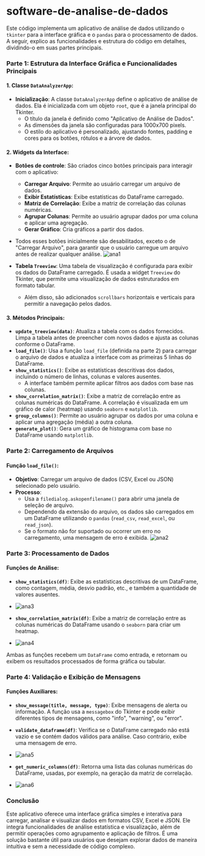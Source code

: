# software-de-analise-de-dados

Este código implementa um aplicativo de análise de dados utilizando o `tkinter` para a interface gráfica e o `pandas` para o processamento de dados. A seguir, explico as funcionalidades e estrutura do código em detalhes, dividindo-o em suas partes principais.

### Parte 1: Estrutura da Interface Gráfica e Funcionalidades Principais

#### 1. **Classe `DataAnalyzerApp`**:
   - **Inicialização**: A classe `DataAnalyzerApp` define o aplicativo de análise de dados. Ela é inicializada com um objeto `root`, que é a janela principal do Tkinter.
     - O título da janela é definido como "Aplicativo de Análise de Dados".
     - As dimensões da janela são configuradas para 1000x700 pixels.
     - O estilo do aplicativo é personalizado, ajustando fontes, padding e cores para os botões, rótulos e a árvore de dados.

#### 2. **Widgets da Interface**:
   - **Botões de controle**: São criados cinco botões principais para interagir com o aplicativo:
     - **Carregar Arquivo**: Permite ao usuário carregar um arquivo de dados.
     - **Exibir Estatísticas**: Exibe estatísticas do DataFrame carregado.
     - **Matriz de Correlação**: Exibe a matriz de correlação das colunas numéricas.
     - **Agrupar Colunas**: Permite ao usuário agrupar dados por uma coluna e aplicar uma agregação.
     - **Gerar Gráfico**: Cria gráficos a partir dos dados.
   - Todos esses botões inicialmente são desabilitados, exceto o de "Carregar Arquivo", para garantir que o usuário carregue um arquivo antes de realizar qualquer análise.
![ana1](https://github.com/user-attachments/assets/6fa7b9d9-ce66-44c9-937f-c7efb06d9ffd)

   - **Tabela `Treeview`**: Uma tabela de visualização é configurada para exibir os dados do DataFrame carregado. É usada a widget `Treeview` do Tkinter, que permite uma visualização de dados estruturados em formato tabular.
     - Além disso, são adicionados `scrollbars` horizontais e verticais para permitir a navegação pelos dados.


#### 3. **Métodos Principais**:
   - **`update_treeview(data)`**: Atualiza a tabela com os dados fornecidos. Limpa a tabela antes de preencher com novos dados e ajusta as colunas conforme o DataFrame.
   - **`load_file()`**: Usa a função `load_file` (definida na parte 2) para carregar o arquivo de dados e atualiza a interface com as primeiras 5 linhas do DataFrame.
   - **`show_statistics()`**: Exibe as estatísticas descritivas dos dados, incluindo o número de linhas, colunas e valores ausentes.
     - A interface também permite aplicar filtros aos dados com base nas colunas.
   - **`show_correlation_matrix()`**: Exibe a matriz de correlação entre as colunas numéricas do DataFrame. A correlação é visualizada em um gráfico de calor (heatmap) usando `seaborn` e `matplotlib`.
   - **`group_columns()`**: Permite ao usuário agrupar os dados por uma coluna e aplicar uma agregação (média) a outra coluna.
   - **`generate_plot()`**: Gera um gráfico de histograma com base no DataFrame usando `matplotlib`.

### Parte 2: Carregamento de Arquivos

#### Função `load_file()`:
   - **Objetivo**: Carregar um arquivo de dados (CSV, Excel ou JSON) selecionado pelo usuário.
   - **Processo**:
     - Usa a `filedialog.askopenfilename()` para abrir uma janela de seleção de arquivo.
     - Dependendo da extensão do arquivo, os dados são carregados em um DataFrame utilizando o `pandas` (`read_csv`, `read_excel`, ou `read_json`).
     - Se o formato não for suportado ou ocorrer um erro no carregamento, uma mensagem de erro é exibida.
![ana2](https://github.com/user-attachments/assets/c1936041-0847-481e-b546-a548d09d32cd)

### Parte 3: Processamento de Dados

#### Funções de Análise:
   - **`show_statistics(df)`**: Exibe as estatísticas descritivas de um DataFrame, como contagem, média, desvio padrão, etc., e também a quantidade de valores ausentes.
   - ![ana3](https://github.com/user-attachments/assets/b99bd54b-3572-4452-9984-fbbb4eb21c6b)

   - **`show_correlation_matrix(df)`**: Exibe a matriz de correlação entre as colunas numéricas do DataFrame usando o `seaborn` para criar um heatmap.
   - ![ana4](https://github.com/user-attachments/assets/15e7e04b-a03d-49f4-80c5-8c1f2d0915d9)

   
   Ambas as funções recebem um `DataFrame` como entrada, e retornam ou exibem os resultados processados de forma gráfica ou tabular.

### Parte 4: Validação e Exibição de Mensagens

#### Funções Auxiliares:
   - **`show_message(title, message, type)`**: Exibe mensagens de alerta ou informação. A função usa a `messagebox` do Tkinter e pode exibir diferentes tipos de mensagens, como "info", "warning", ou "error".
   - **`validate_dataframe(df)`**: Verifica se o DataFrame carregado não está vazio e se contém dados válidos para análise. Caso contrário, exibe uma mensagem de erro.
   - ![ana5](https://github.com/user-attachments/assets/ba2227b7-0e97-4739-ba02-6b671682933b)

   - **`get_numeric_columns(df)`**: Retorna uma lista das colunas numéricas do DataFrame, usadas, por exemplo, na geração da matriz de correlação.
   - ![ana6](https://github.com/user-attachments/assets/eb56163d-653c-43da-85ef-8b841ef27290)


### Conclusão

Este aplicativo oferece uma interface gráfica simples e interativa para carregar, analisar e visualizar dados em formatos CSV, Excel e JSON. Ele integra funcionalidades de análise estatística e visualização, além de permitir operações como agrupamento e aplicação de filtros. É uma solução bastante útil para usuários que desejam explorar dados de maneira intuitiva e sem a necessidade de código complexo.
